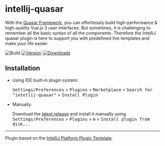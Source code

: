 # intellij-quasar
<!-- Plugin description -->
With the [Quasar Framework](https://quasar.dev/), you can effortlessly build high-performance & high-quality Vue.js 3 user interfaces.
But sometimes, it is challenging to remember all the basic syntax of all the components. Therefore the IntelliJ quasar plugin is here
to support you with predefined live templates and make your life easier.
<!-- Plugin description end -->

![Build](https://github.com/knusperleicht/intellij-quasar/workflows/Build/badge.svg)
[![Version](https://img.shields.io/jetbrains/plugin/v/PLUGIN_ID.svg)](https://plugins.jetbrains.com/plugin/at.knusperleicht.quasar)
[![Downloads](https://img.shields.io/jetbrains/plugin/d/PLUGIN_ID.svg)](https://plugins.jetbrains.com/plugin/at.knusperleicht.quasar)

## Installation

- Using IDE built-in plugin system:
  
  <kbd>Settings/Preferences</kbd> > <kbd>Plugins</kbd> > <kbd>Marketplace</kbd> > <kbd>Search for "intellij-quasar"</kbd> >
  <kbd>Install Plugin</kbd>
  
- Manually:

  Download the [latest release](https://github.com/knusperleicht/intellij-quasar/releases/latest) and install it manually using
  <kbd>Settings/Preferences</kbd> > <kbd>Plugins</kbd> > <kbd>⚙️</kbd> > <kbd>Install plugin from disk...</kbd>


---
Plugin based on the [IntelliJ Platform Plugin Template][template].

[template]: https://github.com/JetBrains/intellij-platform-plugin-template
